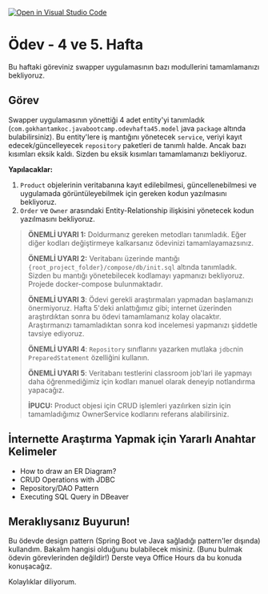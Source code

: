 [![Open in Visual Studio Code](https://classroom.github.com/assets/open-in-vscode-c66648af7eb3fe8bc4f294546bfd86ef473780cde1dea487d3c4ff354943c9ae.svg)](https://classroom.github.com/online_ide?assignment_repo_id=8130126&assignment_repo_type=AssignmentRepo)
# Ödev - 4 ve 5. Hafta

Bu haftaki göreviniz swapper uygulamasının bazı modullerini tamamlamanızı bekliyoruz.

## **Görev**

Swapper uygulamasının yönettiği 4 adet entity'yi tanımladık (`com.gokhantamkoc.javabootcamp.odevhafta45.model` java `package` altında bulabilirsiniz).
Bu entity'lere iş mantığını yönetecek `service`, veriyi kayıt edecek/güncelleyecek `repository` paketleri de tanımlı halde. Ancak bazı kısımları eksik kaldı. Sizden bu eksik kısımları tamamlamanızı bekliyoruz.

**Yapılacaklar:**


1. `Product` objelerinin veritabanına kayıt edilebilmesi, güncellenebilmesi ve uygulamada görüntüleyebilmek için gereken kodun yazılmasını bekliyoruz.
2. `Order` ve `Owner` arasındaki Entity-Relationship ilişkisini yönetecek kodun yazılmasını bekliyoruz.

> **ÖNEMLİ UYARI 1:** Doldurmanız gereken metodları tanımladık. Eğer diğer kodları değiştirmeye kalkarsanız ödevinizi tamamlayamazsınız.
>
> **ÖNEMLİ UYARI 2:** Veritabanı üzerinde mantığı `{root_project_folder}/compose/db/init.sql` altında tanımladık. Sizden bu mantığı yönetebilecek kodlamayı yapmanızı bekliyoruz. Projede docker-compose bulunmaktadır.
>
> **ÖNEMLİ UYARI 3**: Ödevi gerekli araştırmaları yapmadan başlamanızı önermiyoruz. Hafta 5'deki anlattığımız gibi; internet üzerinden araştırdıktan sonra bu ödevi tamamlamanız kolay olacaktır. Araştırmanızı tamamladıktan sonra kod incelemesi yapmanızı şiddetle tavsiye ediyoruz.
> 
> **ÖNEMLİ UYARI 4**: `Repository` sınıflarını yazarken mutlaka `jdbc`nin `PreparedStatement` özelliğini kullanın.
>
> **ÖNEMLİ UYARI 5**: Veritabanı testlerini classroom job'lari ile yapmayı daha öğrenmediğimiz için kodları manuel olarak deneyip notlandırma yapacağız.
> 
> **İPUCU:** Product objesi için CRUD işlemleri yazılırken sizin için tamamladığımız OwnerService kodlarını referans alabilirsiniz.

## İnternette Araştırma Yapmak için Yararlı Anahtar Kelimeler

- How to draw an ER Diagram?
- CRUD Operations with JDBC
- Repository/DAO Pattern
- Executing SQL Query in DBeaver

## Meraklıysanız Buyurun!

Bu ödevde design pattern (Spring Boot ve Java sağladığı pattern'ler dışında) kullandım.
Bakalım hangisi olduğunu bulabilecek misiniz. (Bunu bulmak ödevin görevlerinden değildir!)
Derste veya Office Hours da bu konuda konuşacağız.

Kolaylıklar diliyorum.

